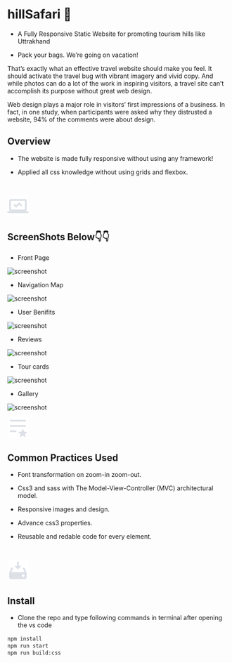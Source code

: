 # hillSafari 🌄
- A Fully Responsive Static Website for promoting tourism hills like Uttrakhand

- Pack your bags. We’re going on vacation!

That’s exactly what an effective travel website should make you feel. It should activate the travel bug with vibrant imagery and vivid copy. And while photos can do a lot of the work in inspiring visitors, a travel site can’t accomplish its purpose without great web design.

Web design plays a major role in visitors’ first impressions of a business. In fact, in one study, when participants were asked why they distrusted a website, 94% of the comments were about design.

## Overview 
- The website is made fully responsive without using any framework!

- Applied all css knowledge without using grids and flexbox.
<br>

![screenshot](https://github.com/deathook007/cli-boilerplates/blob/master/Image%20-%20quick%20use/usage.png)
## ScreenShots Below👇👇

- Front Page

![screenshot](https://github.com/deathook007/HillSafari/blob/master/image/Hill%20Safari%20__FrontView.png)

- Navigation Map

![screenshot](https://github.com/deathook007/HillSafari/blob/master/image/Hill%20Safari%20__Blog.png)

- User Benifits

![screenshot](https://github.com/deathook007/HillSafari/blob/master/image/Hill%20Safari%20__BenifitSection.png)

- Reviews

![screenshot](https://github.com/deathook007/HillSafari/blob/master/image/Hill%20Safari%20__Review.png)

- Tour cards

![screenshot](https://github.com/deathook007/HillSafari/blob/master/image/Hill%20Safari%20__TourCards.png)

- Gallery

![screenshot](https://github.com/deathook007/HillSafari/blob/master/image/Hill%20Safari%20__Gallery.png)
<br>

![screenshot](https://github.com/deathook007/cli-boilerplates/blob/master/Image%20-%20quick%20use/license.png)
## Common Practices Used

- Font transformation on zoom-in zoom-out.

- Css3 and sass with The Model-View-Controller (MVC) architectural model.

- Responsive images and design.

- Advance css3 properties.

- Reusable and redable code for every element.
<br>

![screenshot](https://github.com/deathook007/cli-boilerplates/blob/master/Image%20-%20quick%20use/install.png)
## Install
- Clone the repo and type following commands in terminal after opening the vs code
```
npm install
npm run start
npm run build:css
```

